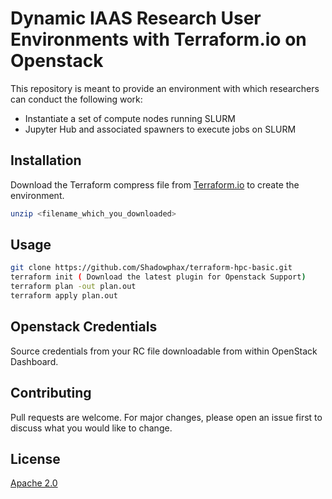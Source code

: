 # Dynamic IAAS Research User Environments with Terraform.io on Openstack

This repository is meant to provide an environment with which researchers can conduct the following work:
* Instantiate a set of compute nodes running SLURM
* Jupyter Hub and associated spawners to execute jobs on SLURM



## Installation

Download the Terraform compress file from [Terraform.io](https://terraform.io) to create the environment.

```bash
unzip <filename_which_you_downloaded>
```

## Usage

```bash
git clone https://github.com/Shadowphax/terraform-hpc-basic.git
terraform init ( Download the latest plugin for Openstack Support) 
terraform plan -out plan.out
terraform apply plan.out
```

## Openstack Credentials
Source credentials from your RC file downloadable from within OpenStack Dashboard. 

## Contributing
Pull requests are welcome. For major changes, please open an issue first to discuss what you would like to change.

## License
[Apache 2.0](http://www.apache.org/licenses/)
